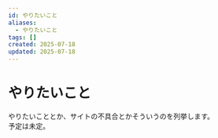 ```yaml
---
id: やりたいこと
aliases:
  - やりたいこと
tags: []
created: 2025-07-18
updated: 2025-07-18
---
```


# やりたいこと

やりたいこととか、サイトの不具合とかそういうのを列挙します。  
予定は未定。

